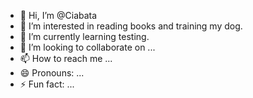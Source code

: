 - 👋 Hi, I’m @Ciabata
- 👀 I’m interested in reading books and training my dog.
- 🌱 I’m currently learning testing.
- 💞️ I’m looking to collaborate on ...
- 📫 How to reach me ...
- 😄 Pronouns: ...
- ⚡ Fun fact: ...

<!---
Ciabata/Ciabata is a ✨ special ✨ repository because its `README.md` (this file) appears on your GitHub profile.
You can click the Preview link to take a look at your changes.
--->

